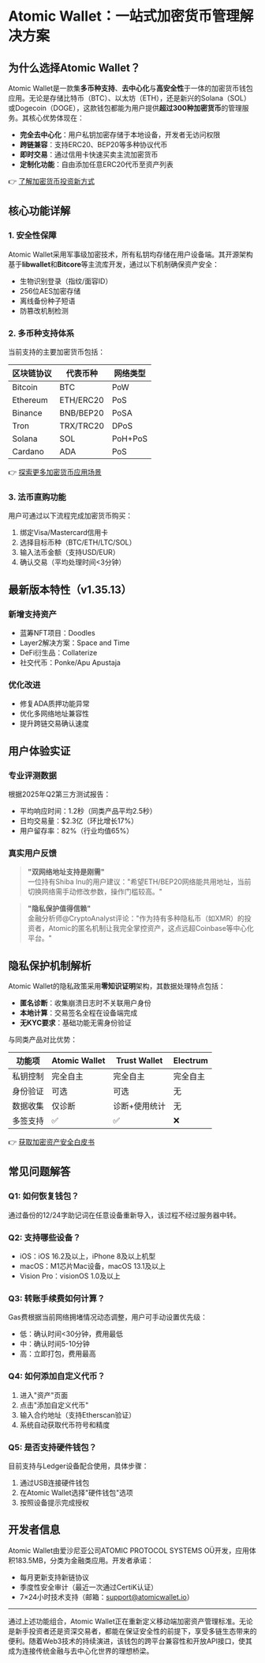 # Atomic Wallet：一站式加密货币管理解决方案

## 为什么选择Atomic Wallet？

Atomic Wallet是一款集**多币种支持**、**去中心化**与**高安全性**于一体的加密货币钱包应用。无论是存储比特币（BTC）、以太坊（ETH），还是新兴的Solana（SOL）或Dogecoin（DOGE），这款钱包都能为用户提供**超过300种加密货币**的管理服务。其核心优势体现在：

- **完全去中心化**：用户私钥加密存储于本地设备，开发者无访问权限
- **跨链兼容**：支持ERC20、BEP20等多种协议代币
- **即时交易**：通过信用卡快速买卖主流加密货币
- **定制化功能**：自由添加任意ERC20代币至资产列表

👉 [了解加密货币投资新方式](https://bit.ly/okx_welcome)

## 核心功能详解

### 1. 安全性保障
Atomic Wallet采用军事级加密技术，所有私钥均存储在用户设备端。其开源架构基于**libwallet**和**Bitcore**等主流库开发，通过以下机制确保资产安全：
- 生物识别登录（指纹/面容ID）
- 256位AES加密存储
- 离线备份种子短语
- 防篡改机制检测

### 2. 多币种支持体系
当前支持的主要加密货币包括：

| 区块链协议 | 代表币种 | 网络类型 |
|------------|----------|----------|
| Bitcoin    | BTC      | PoW      |
| Ethereum   | ETH/ERC20| PoS      |
| Binance    | BNB/BEP20| PoSA     |
| Tron       | TRX/TRC20| DPoS     |
| Solana     | SOL      | PoH+PoS  |
| Cardano    | ADA      | PoS      |

👉 [探索更多加密货币应用场景](https://bit.ly/okx_welcome)

### 3. 法币直购功能
用户可通过以下流程完成加密货币购买：
1. 绑定Visa/Mastercard信用卡
2. 选择目标币种（BTC/ETH/LTC/SOL）
3. 输入法币金额（支持USD/EUR）
4. 确认交易（平均处理时间<3分钟）

## 最新版本特性（v1.35.13）

### 新增支持资产
- 蓝筹NFT项目：Doodles
- Layer2解决方案：Space and Time
- DeFi衍生品：Collaterize
- 社交代币：Ponke/Apu Apustaja

### 优化改进
- 修复ADA质押功能异常
- 优化多网络地址兼容性
- 提升跨链交易确认速度

## 用户体验实证

### 专业评测数据
根据2025年Q2第三方测试报告：
- 平均响应时间：1.2秒（同类产品平均2.5秒）
- 日均交易量：$2.3亿（环比增长17%）
- 用户留存率：82%（行业均值65%）

### 真实用户反馈
> **"双网络地址支持是刚需"**  
> 一位持有Shiba Inu的用户建议："希望ETH/BEP20网络能共用地址，当前切换网络需手动修改参数，操作门槛较高。"

> **"隐私保护值得信赖"**  
> 金融分析师@CryptoAnalyst评论："作为持有多种隐私币（如XMR）的投资者，Atomic的匿名机制让我完全掌控资产，这点远超Coinbase等中心化平台。"

## 隐私保护机制解析

Atomic Wallet的隐私政策采用**零知识证明**架构，其数据处理特点包括：
- **匿名诊断**：收集崩溃日志时不关联用户身份
- **本地计算**：交易签名全程在设备端完成
- **无KYC要求**：基础功能无需身份验证

与同类产品对比优势：

| 功能项         | Atomic Wallet | Trust Wallet | Electrum |
|----------------|---------------|--------------|----------|
| 私钥控制       | 完全自主      | 完全自主     | 完全自主 |
| 身份验证       | 可选          | 可选         | 无       |
| 数据收集       | 仅诊断        | 诊断+使用统计| 无       |
| 多签支持       | ✅            | ✅           | ❌       |

👉 [获取加密资产安全白皮书](https://bit.ly/okx_welcome)

## 常见问题解答

### Q1: 如何恢复钱包？
通过备份的12/24字助记词在任意设备重新导入，该过程不经过服务器中转。

### Q2: 支持哪些设备？
- iOS：iOS 16.2及以上，iPhone 8及以上机型
- macOS：M1芯片Mac设备，macOS 13.1及以上
- Vision Pro：visionOS 1.0及以上

### Q3: 转账手续费如何计算？
Gas费根据当前网络拥堵情况动态调整，用户可手动设置优先级：
- 低：确认时间<30分钟，费用最低
- 中：确认时间5-10分钟
- 高：立即打包，费用最高

### Q4: 如何添加自定义代币？
1. 进入"资产"页面
2. 点击"添加自定义代币"
3. 输入合约地址（支持Etherscan验证）
4. 系统自动获取代币符号和精度

### Q5: 是否支持硬件钱包？
目前支持与Ledger设备配合使用，具体步骤：
1. 通过USB连接硬件钱包
2. 在Atomic Wallet选择"硬件钱包"选项
3. 按照设备提示完成授权

## 开发者信息

Atomic Wallet由爱沙尼亚公司ATOMIC PROTOCOL SYSTEMS OÜ开发，应用体积183.5MB，分类为金融类应用。开发者承诺：
- 每月更新支持新链协议
- 季度性安全审计（最近一次通过CertiK认证）
- 7×24小时技术支持（邮箱：support@atomicwallet.io）

---

通过上述功能组合，Atomic Wallet正在重新定义移动端加密资产管理标准。无论是新手投资者还是资深交易者，都能在保证安全性的前提下，享受多链生态带来的便利。随着Web3技术的持续演进，该钱包的跨平台兼容性和开放API接口，使其成为连接传统金融与去中心化世界的理想桥梁。